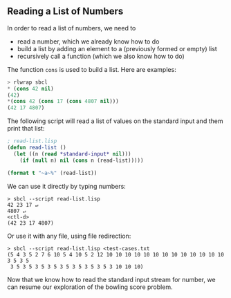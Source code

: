 ## Reading a List of Numbers

In order to read a list of numbers, we need to
- read a number, which we already know how to do
- build a list by adding an element to a (previously formed or empty) list
- recursively call a function (which we also know how to do) 

The function `cons` is used to build a list. Here are examples:
```lisp
> rlwrap sbcl
* (cons 42 nil)
(42)
*(cons 42 (cons 17 (cons 4807 nil)))
(42 17 4807)
```
The following script will read a list of values on the standard input and them print that list:
```lisp
; read-list.lisp
(defun read-list ()
  (let ((n (read *standard-input* nil)))
    (if (null n) nil (cons n (read-list)))))

(format t "~a~%" (read-list))
```
We can use it directly by typing numbers:
```
> sbcl --script read-list.lisp
42 23 17 ↵
4807 ↵
<ctl-d>
(42 23 17 4807)
```
Or use it with any file, using file redirection:
```
> sbcl --script read-list.lisp <test-cases.txt
(5 4 3 5 2 7 6 10 5 4 10 5 2 12 10 10 10 10 10 10 10 10 10 10 10 10 10 3 5 3 5
 3 5 3 5 3 5 3 5 3 5 3 5 3 5 3 5 3 10 10 10)
```
Now that we know how to read the standard input stream for number, we can resume our exploration of the bowling score problem.
